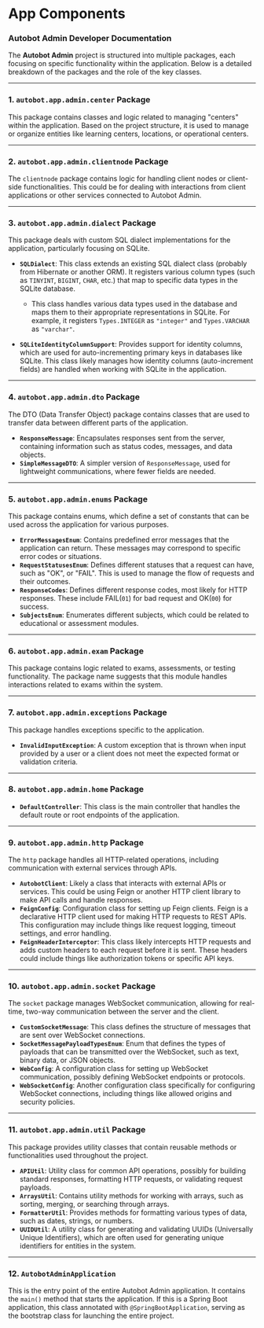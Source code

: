 # App Components

### Autobot Admin Developer Documentation

The **Autobot Admin** project is structured into multiple packages, each focusing on specific functionality within the application. Below is a detailed breakdown of the packages and the role of the key classes.

---

### 1. **`autobot.app.admin.center` Package**

This package contains classes and logic related to managing "centers" within the application. Based on the project structure, it is used to manage or organize entities like learning centers, locations, or operational centers.

---

### 2. **`autobot.app.admin.clientnode` Package**

The `clientnode` package contains logic for handling client nodes or client-side functionalities. This could be for dealing with interactions from client applications or other services connected to Autobot Admin.

---

### 3. **`autobot.app.admin.dialect` Package**

This package deals with custom SQL dialect implementations for the application, particularly focusing on SQLite.

- **`SQLDialect`**: This class extends an existing SQL dialect class (probably from Hibernate or another ORM). It registers various column types (such as `TINYINT`, `BIGINT`, `CHAR`, etc.) that map to specific data types in the SQLite database.
  
  - This class handles various data types used in the database and maps them to their appropriate representations in SQLite. For example, it registers `Types.INTEGER` as `"integer"` and `Types.VARCHAR` as `"varchar"`.
  
- **`SQLiteIdentityColumnSupport`**: Provides support for identity columns, which are used for auto-incrementing primary keys in databases like SQLite. This class likely manages how identity columns (auto-increment fields) are handled when working with SQLite in the application.

---

### 4. **`autobot.app.admin.dto` Package**

The DTO (Data Transfer Object) package contains classes that are used to transfer data between different parts of the application.

- **`ResponseMessage`**: Encapsulates responses sent from the server, containing information such as status codes, messages, and data objects.
- **`SimpleMessageDTO`**: A simpler version of `ResponseMessage`, used for lightweight communications, where fewer fields are needed.

---

### 5. **`autobot.app.admin.enums` Package**

This package contains enums, which define a set of constants that can be used across the application for various purposes.

- **`ErrorMessagesEnum`**: Contains predefined error messages that the application can return. These messages may correspond to specific error codes or situations.
- **`RequestStatusesEnum`**: Defines different statuses that a request can have, such as "OK", or "FAIL". This is used to manage the flow of requests and their outcomes.
- **`ResponseCodes`**: Defines different response codes, most likely for HTTP responses. These include FAIL(`01`) for bad request and OK(`00`) for success.
- **`SubjectsEnum`**: Enumerates different subjects, which could be related to educational or assessment modules.

---

### 6. **`autobot.app.admin.exam` Package**

This package contains logic related to exams, assessments, or testing functionality. The package name suggests that this module handles interactions related to exams within the system.

---

### 7. **`autobot.app.admin.exceptions` Package**

This package handles exceptions specific to the application.

- **`InvalidInputException`**: A custom exception that is thrown when input provided by a user or a client does not meet the expected format or validation criteria.

---

### 8. **`autobot.app.admin.home` Package**

- **`DefaultController`**: This class is the main controller that handles the default route or root endpoints of the application.

---

### 9. **`autobot.app.admin.http` Package**

The `http` package handles all HTTP-related operations, including communication with external services through APIs.

- **`AutobotClient`**: Likely a  class that interacts with external APIs or services. This could be using Feign or another HTTP client library to make API calls and handle responses.
- **`FeignConfig`**: Configuration class for setting up Feign clients. Feign is a declarative HTTP client used for making HTTP requests to REST APIs. This configuration may include things like request logging, timeout settings, and error handling.
- **`FeignHeaderInterceptor`**: This class likely intercepts HTTP requests and adds custom headers to each request before it is sent. These headers could include things like authorization tokens or specific API keys.

---

### 10. **`autobot.app.admin.socket` Package**

The `socket` package manages WebSocket communication, allowing for real-time, two-way communication between the server and the client.

- **`CustomSocketMessage`**: This class defines the structure of messages that are sent over WebSocket connections.
- **`SocketMessagePayloadTypesEnum`**: Enum that defines the types of payloads that can be transmitted over the WebSocket, such as text, binary data, or JSON objects.
- **`WebConfig`**: A configuration class for setting up WebSocket communication, possibly defining WebSocket endpoints or protocols.
- **`WebSocketConfig`**: Another configuration class specifically for configuring WebSocket connections, including things like allowed origins and security policies.

---

### 11. **`autobot.app.admin.util` Package**

This package provides utility classes that contain reusable methods or functionalities used throughout the project.

- **`APIUtil`**: Utility class for common API operations, possibly for building standard responses, formatting HTTP requests, or validating request payloads.
- **`ArraysUtil`**: Contains utility methods for working with arrays, such as sorting, merging, or searching through arrays.
- **`FormatterUtil`**: Provides methods for formatting various types of data, such as dates, strings, or numbers.
- **`UUIDUtil`**: A utility class for generating and validating UUIDs (Universally Unique Identifiers), which are often used for generating unique identifiers for entities in the system.

---

### 12. **`AutobotAdminApplication`**

This is the entry point of the entire Autobot Admin application. It contains the `main()` method that starts the application. If this is a Spring Boot application, this class annotated with `@SpringBootApplication`, serving as the bootstrap class for launching the entire project.
